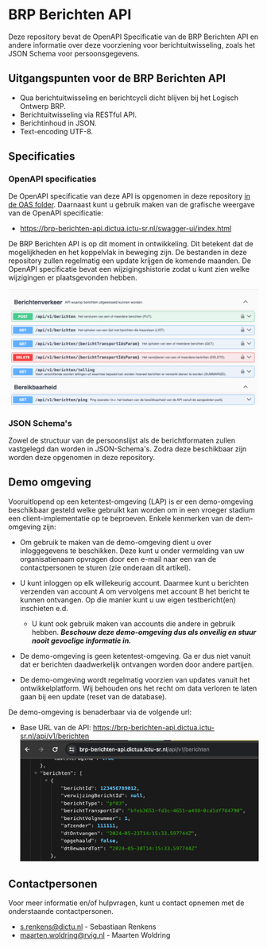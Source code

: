 # BRP Berichten API

Deze repository bevat de OpenAPI Specificatie van de BRP Berichten API en andere informatie over deze voorziening voor
berichtuitwisseling, zoals het JSON Schema voor persoonsgegevens.

## Uitgangspunten voor de BRP Berichten API

- Qua berichtuitwisseling en berichtcycli dicht blijven bij het Logisch Ontwerp BRP.
- Berichtuitwisseling via RESTful API.
- Berichtinhoud in JSON.
- Text-encoding UTF-8.

## Specificaties

### OpenAPI specificaties

De OpenAPI specificatie van deze API is opgenomen in deze repository [in de OAS folder](./OAS/). Daarnaast kunt u
gebruik maken van de grafische weergave van de OpenAPI
specificatie:

* https://brp-berichten-api.dictua.ictu-sr.nl/swagger-ui/index.html

De BRP Berichten API is op dit moment in ontwikkeling. Dit betekent dat de mogelijkheden en het koppelvlak in beweging
zijn. De bestanden in deze repository zullen regelmatig een update krijgen de komende maanden. De OpenAPI specificatie
bevat een wijzigingshistorie zodat u kunt zien welke wijzigingen er plaatsgevonden hebben.

![OpenAPI - Swagger UI](images/readme-swagger-ui.png)

### JSON Schema's

Zowel de structuur van de persoonslijst als de berichtformaten zullen vastgelegd dan worden in JSON-Schema's. Zodra deze
beschikbaar zijn worden deze opgenomen in deze repository.

## Demo omgeving

Vooruitlopend op een ketentest-omgeving (LAP) is er een demo-omgeving beschikbaar gesteld welke gebruikt kan worden om
in een vroeger stadium een client-implementatie op te beproeven. Enkele kenmerken van de dem-omgeving zijn:

* Om gebruik te maken van de demo-omgeving dient u over inloggegevens te beschikken. Deze kunt u onder vermelding van uw
  organisatienaam opvragen door een e-mail naar een van de contactpersonen te sturen (zie onderaan dit artikel).

* U kunt inloggen op elk willekeurig account. Daarmee kunt u berichten verzenden van account A om vervolgens met account
  B het bericht te kunnen ontvangen. Op die manier kunt u uw eigen testbericht(en) inschieten e.d.
    * U kunt ook gebruik maken van accounts die andere in gebruik hebben. **_Beschouw deze demo-omgeving dus als
      onveilig en stuur nooit gevoelige informatie in._**
* De demo-omgeving is geen ketentest-omgeving. Ga er dus niet vanuit dat er berichten daadwerkelijk ontvangen worden
  door andere partijen.
* De demo-omgeving wordt regelmatig voorzien van updates vanuit het ontwikkelplatform. Wij behouden ons het recht om
  data verloren te laten gaan bij een update (reset van de database).

De demo-omgeving is benaderbaar via de volgende url:

* Base URL van de API: https://brp-berichten-api.dictua.ictu-sr.nl/api/v1/berichten
  ![Berichten API](images/readme-demo-omgeving.png)

## Contactpersonen

Voor meer informatie en/of hulpvragen, kunt u contact opnemen met de onderstaande contactpersonen.

* [s.renkens@dictu.nl](mailto:s.renkens@dictu.nl) - Sebastiaan Renkens
* [maarten.woldring@rvig.nl](mailto:maarten.woldring@rvig.nl) - Maarten Woldring

